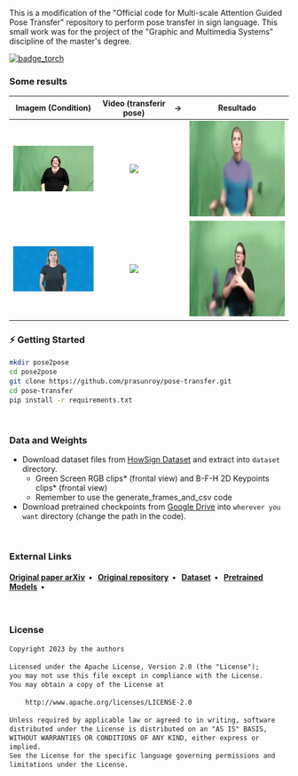 This is a modification of the "Official code for Multi-scale Attention Guided Pose Transfer" repository to perform pose transfer in sign language. This small work was for the project of the "Graphic and Multimedia Systems" discipline of the master's degree.


[![badge_torch](https://img.shields.io/badge/made_with-PyTorch_2.0-EE4C2C?style=flat-square&logo=PyTorch)](https://pytorch.org/)

###  Some results

| Imagem (Condition) | Video (transferir pose) | → | Resultado |
|:--------------:|:--------------:|:-:|:---------------:|
| <img src="videos_results/condition_1.jpg" width="200"/> | <img src="videos_results/pose_transfer1.gif" width="200"/> || ![Resultado](videos_results/video_resultado1.gif) |
| <img src="videos_results/condition_2.jpg" width="200"/> | <img src="videos_results/pose_transfer2.gif" width="200"/> || ![Resultado](videos_results/video_resultado2.gif) |

### :zap: Getting Started
```bash
mkdir pose2pose
cd pose2pose
git clone https://github.com/prasunroy/pose-transfer.git
cd pose-transfer
pip install -r requirements.txt
```

<br>

### Data and Weights
* Download dataset files from [HowSign Dataset](https://how2sign.github.io/#download) and extract into `dataset` directory.
  *   Green Screen RGB clips* (frontal view) and B-F-H 2D Keypoints clips* (frontal view)
  *   Remember to use the generate_frames_and_csv code
* Download pretrained checkpoints from [Google Drive](https://drive.google.com/file/d/1-iwbykju_Bz8l0EloabnYSMqrECXeGIe/view?usp=sharing) into `wherever you want` directory (change the path in the code).

<br>

### External Links
<h4>
  <a href="https://arxiv.org/abs/2202.06777">Original paper arXiv</a>&nbsp;&nbsp;&bull;&nbsp;&nbsp;
  <a href="https://github.com/prasunroy/pose-transfer">Original repository</a>&nbsp;&nbsp;&bull;&nbsp;&nbsp;
  <a href="https://how2sign.github.io/">Dataset</a>&nbsp;&nbsp;&bull;&nbsp;&nbsp;
  <a href="https://drive.google.com/drive/folders/1SDSEfWyP5ZFR8nA-zQLhwjBsRm7ggfWj">Pretrained Models</a>&nbsp;&nbsp;&bull;&nbsp;&nbsp;
</h4>

<br>

### License
```
Copyright 2023 by the authors

Licensed under the Apache License, Version 2.0 (the "License");
you may not use this file except in compliance with the License.
You may obtain a copy of the License at

    http://www.apache.org/licenses/LICENSE-2.0

Unless required by applicable law or agreed to in writing, software
distributed under the License is distributed on an "AS IS" BASIS,
WITHOUT WARRANTIES OR CONDITIONS OF ANY KIND, either express or implied.
See the License for the specific language governing permissions and
limitations under the License.
```
